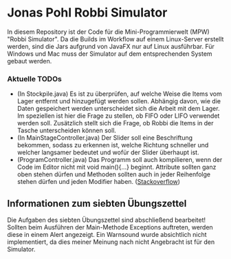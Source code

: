 # Jonas Pohl Robbi Simulator

In diesem Repository ist der Code für die Mini-Programmierwelt (MPW) "Robbi Simulator".
Da die Builds im Workflow auf einem Linux-Server erstellt werden, sind die Jars aufgrund von JavaFX nur auf Linux ausführbar. Für Windows und Mac muss der Simulator auf dem entsprechenden System gebaut werden.

### Aktuelle TODOs

- (In Stockpile.java) Es ist zu überprüfen, auf welche Weise die Items vom Lager entfernt und hinzugefügt werden sollen. Abhängig davon, wie die Daten gespeichert werden unterscheidet sich die Arbeit mit dem Lager. Im speziellen ist hier die Frage zu stellen, ob FIFO oder LIFO verwendet werden soll. Zusätzlich stellt sich die Frage, ob Robbi die Items in der Tasche unterscheiden können soll.
- (In MainStageController.java) Der Slider soll eine Beschriftung bekommen, sodass zu erkennen ist, welche Richtung schneller und welcher langsamer bedeutet und wofür der Slider überhaupt ist.
- (ProgramController.java) Das Programm soll auch kompilieren, wenn der Code im Editor nicht mit void main(){...} beginnt. Attribute sollten ganz oben stehen dürfen und Methoden sollten auch in jeder Reihenfolge stehen dürfen und jeden Modifier haben. ([Stackoverflow](https://stackoverflow.com/a/23663748/13670629))



## Informationen zum siebten Übungszettel

Die Aufgaben des siebten Übungszettel sind abschließend bearbeitet!
Sollten beim Ausführen der Main-Methode Exceptions auftreten, werden diese in einem Alert angezeigt. Ein Warnsound wurde absichtlich nicht implementiert, da dies meiner Meinung nach nicht Angebracht ist für den Simulator.